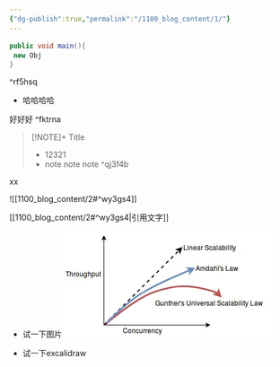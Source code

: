 ```yaml
---
{"dg-publish":true,"permalink":"/1100_blog_content/1/"}
---
```




```java title="xdasd" {main}
public void main(){
 new Obj
}
```

^rf5hsq


-  哈哈哈哈

好好好 ^fktrna


> [!NOTE]+ Title
> - 12321
> - note note note  ^qj3f4b


xx


![[1100_blog_content/2#^wy3gs4]]


[[1100_blog_content/2#^wy3gs4|引用文字]]


- 试一下图片
![20230507-几个定律.png](/img/user/999_repository/20230507-%E5%87%A0%E4%B8%AA%E5%AE%9A%E5%BE%8B.png)


- 试一下excalidraw
<style> .container {font-family: sans-serif; text-align: center;} .button-wrapper button {z-index: 1;height: 40px; width: 100px; margin: 10px;padding: 5px;} .excalidraw .App-menu_top .buttonList { display: flex;} .excalidraw-wrapper { height: 800px; margin: 50px; position: relative;} :root[dir="ltr"] .excalidraw .layer-ui__wrapper .zen-mode-transition.App-menu_bottom--transition-left {transform: none;} </style><script src="https://cdn.jsdelivr.net/npm/react@17/umd/react.production.min.js"></script><script src="https://cdn.jsdelivr.net/npm/react-dom@17/umd/react-dom.production.min.js"></script><script type="text/javascript" src="https://cdn.jsdelivr.net/npm/@excalidraw/excalidraw@0/dist/excalidraw.production.min.js"></script><div id="2024-02-15笔记加工梳理流程excalidraw.md1"></div><script>(function(){const InitialData={"type":"excalidraw","version":2,"source":"https://github.com/zsviczian/obsidian-excalidraw-plugin/releases/tag/2.0.20","elements":[{"id":"QHuQY0Tb","type":"text","x":-474.4453125,"y":-247.767578125,"width":80,"height":24,"angle":0,"strokeColor":"#1e1e1e","backgroundColor":"#ffc9c9","fillStyle":"hachure","strokeWidth":0.5,"strokeStyle":"solid","roughness":1,"opacity":100,"groupIds":[],"frameId":null,"roundness":null,"seed":1578912406,"version":206,"versionNonce":2118918986,"isDeleted":false,"boundElements":null,"updated":1708008572022,"link":null,"locked":false,"text":"原始笔记","rawText":"原始笔记","fontSize":20,"fontFamily":4,"textAlign":"left","verticalAlign":"top","baseline":19,"containerId":null,"originalText":"原始笔记","lineHeight":1.2},{"type":"text","version":206,"versionNonce":1938689802,"isDeleted":false,"id":"awMosGOa","fillStyle":"hachure","strokeWidth":0.5,"strokeStyle":"solid","roughness":1,"opacity":100,"angle":0,"x":-59.88492736871524,"y":-285.84312964093726,"strokeColor":"#1e1e1e","backgroundColor":"#ffc9c9","width":80,"height":24,"seed":890077398,"groupIds":[],"frameId":null,"roundness":null,"boundElements":[],"updated":1708008645156,"link":null,"locked":false,"fontSize":20,"fontFamily":4,"text":"初步分类","rawText":"初步分类","textAlign":"left","verticalAlign":"top","containerId":null,"originalText":"初步分类","lineHeight":1.2,"baseline":19},{"type":"text","version":293,"versionNonce":30121418,"isDeleted":false,"id":"nOxxEEHJ","fillStyle":"hachure","strokeWidth":0.5,"strokeStyle":"solid","roughness":1,"opacity":100,"angle":0,"x":143.36507263128476,"y":-286.45641089093726,"strokeColor":"#1e1e1e","backgroundColor":"#ffc9c9","width":80,"height":24,"seed":1713662602,"groupIds":[],"frameId":null,"roundness":null,"boundElements":[],"updated":1708008645156,"link":null,"locked":false,"fontSize":20,"fontFamily":4,"text":"感想输出","rawText":"感想输出","textAlign":"left","verticalAlign":"top","containerId":null,"originalText":"感想输出","lineHeight":1.2,"baseline":19},{"id":"jZYQNfgq","type":"text","x":-252.66373464231208,"y":-382.2980734726617,"width":140,"height":24,"angle":0,"strokeColor":"#1e1e1e","backgroundColor":"#ffc9c9","fillStyle":"hachure","strokeWidth":0.5,"strokeStyle":"solid","roughness":1,"opacity":100,"groupIds":[],"frameId":null,"roundness":null,"seed":1225514646,"version":132,"versionNonce":455654410,"isDeleted":false,"boundElements":null,"updated":1708008646672,"link":null,"locked":false,"text":"笔记的生存周期","rawText":"笔记的生存周期","fontSize":20,"fontFamily":4,"textAlign":"left","verticalAlign":"top","baseline":19,"containerId":null,"originalText":"笔记的生存周期","lineHeight":1.2},{"id":"eINIyDQZ","type":"text","x":-459.8762655629082,"y":-183.8032131805191,"width":40,"height":24,"angle":0,"strokeColor":"#1e1e1e","backgroundColor":"#ffc9c9","fillStyle":"hachure","strokeWidth":0.5,"strokeStyle":"solid","roughness":1,"opacity":100,"groupIds":[],"frameId":null,"roundness":null,"seed":1400674954,"version":7,"versionNonce":447869066,"isDeleted":false,"boundElements":null,"updated":1708008592157,"link":null,"locked":false,"text":"来源","rawText":"来源","fontSize":20,"fontFamily":4,"textAlign":"left","verticalAlign":"top","baseline":19,"containerId":null,"originalText":"来源","lineHeight":1.2},{"id":"byB64HOk","type":"text","x":-383.83199953984496,"y":-184.6717434008463,"width":81.91995239257812,"height":48,"angle":0,"strokeColor":"#1e1e1e","backgroundColor":"#ffc9c9","fillStyle":"hachure","strokeWidth":0.5,"strokeStyle":"solid","roughness":1,"opacity":100,"groupIds":[],"frameId":null,"roundness":null,"seed":2050259478,"version":34,"versionNonce":722991894,"isDeleted":false,"boundElements":null,"updated":1708008634551,"link":null,"locked":false,"text":"twitter   \n","rawText":"twitter   \n","fontSize":20,"fontFamily":4,"textAlign":"left","verticalAlign":"top","baseline":43,"containerId":null,"originalText":"twitter   \n","lineHeight":1.2},{"id":"lrCnHz7c","type":"text","x":-291.02578414652874,"y":-133.80801494664126,"width":39.559967041015625,"height":24,"angle":0,"strokeColor":"#1e1e1e","backgroundColor":"#ffc9c9","fillStyle":"hachure","strokeWidth":0.5,"strokeStyle":"solid","roughness":1,"opacity":100,"groupIds":[],"frameId":null,"roundness":null,"seed":1516441494,"version":40,"versionNonce":1468979146,"isDeleted":false,"boundElements":null,"updated":1708008641180,"link":null,"locked":false,"text":"blog","rawText":"blog","fontSize":20,"fontFamily":4,"textAlign":"left","verticalAlign":"top","baseline":19,"containerId":null,"originalText":"blog","lineHeight":1.2},{"id":"fDonF1Dm","type":"text","x":-381.96842091748925,"y":-132.0435992234568,"width":33.51997375488281,"height":24,"angle":0,"strokeColor":"#1e1e1e","backgroundColor":"#ffc9c9","fillStyle":"hachure","strokeWidth":0.5,"strokeStyle":"solid","roughness":1,"opacity":100,"groupIds":[],"frameId":null,"roundness":null,"seed":2139904778,"version":5,"versionNonce":1845573526,"isDeleted":false,"boundElements":null,"updated":1708008638808,"link":null,"locked":false,"text":"site","rawText":"site","fontSize":20,"fontFamily":4,"textAlign":"left","verticalAlign":"top","baseline":19,"containerId":null,"originalText":"site","lineHeight":1.2},{"id":"VO06eTpd","type":"text","x":-464.7865387770418,"y":-71.9201076328493,"width":80,"height":24,"angle":0,"strokeColor":"#1e1e1e","backgroundColor":"#ffc9c9","fillStyle":"hachure","strokeWidth":0.5,"strokeStyle":"solid","roughness":1,"opacity":100,"groupIds":[],"frameId":null,"roundness":null,"seed":870353738,"version":61,"versionNonce":2131273162,"isDeleted":false,"boundElements":null,"updated":1708008665516,"link":null,"locked":false,"text":"添加时间","rawText":"添加时间","fontSize":20,"fontFamily":4,"textAlign":"left","verticalAlign":"top","baseline":19,"containerId":null,"originalText":"添加时间","lineHeight":1.2},{"type":"text","version":197,"versionNonce":401025174,"isDeleted":false,"id":"rF0T7zkO","fillStyle":"hachure","strokeWidth":0.5,"strokeStyle":"solid","roughness":1,"opacity":100,"angle":0,"x":-355.45671345775924,"y":-71.92044197707412,"strokeColor":"#1e1e1e","backgroundColor":"#ffc9c9","width":40,"height":24,"seed":1547516746,"groupIds":[],"frameId":null,"roundness":null,"boundElements":[],"updated":1708008733583,"link":null,"locked":false,"fontSize":20,"fontFamily":4,"text":"字数","rawText":"字数","textAlign":"left","verticalAlign":"top","containerId":null,"originalText":"字数","lineHeight":1.2,"baseline":19},{"id":"0ENs66JW","type":"text","x":-687.3563779077534,"y":-131.66111744532736,"width":90.33992004394531,"height":24,"angle":0,"strokeColor":"#1e1e1e","backgroundColor":"#ffc9c9","fillStyle":"hachure","strokeWidth":0.5,"strokeStyle":"solid","roughness":1,"opacity":100,"groupIds":[],"frameId":null,"roundness":null,"seed":230840918,"version":64,"versionNonce":1203145942,"isDeleted":false,"boundElements":null,"updated":1708008687200,"link":null,"locked":false,"text":"ominivore","rawText":"ominivore","fontSize":20,"fontFamily":4,"textAlign":"left","verticalAlign":"top","baseline":19,"containerId":null,"originalText":"ominivore","lineHeight":1.2},{"id":"qNxYegWO","type":"text","x":-460.1858182763085,"y":3.2698542163816455,"width":113.83995056152344,"height":24,"angle":0,"strokeColor":"#1e1e1e","backgroundColor":"#ffc9c9","fillStyle":"hachure","strokeWidth":0.5,"strokeStyle":"solid","roughness":1,"opacity":100,"groupIds":[],"frameId":null,"roundness":null,"seed":284817674,"version":94,"versionNonce":750463050,"isDeleted":false,"boundElements":null,"updated":1708008737750,"link":null,"locked":false,"text":"图书、paper","rawText":"图书、paper","fontSize":20,"fontFamily":4,"textAlign":"left","verticalAlign":"top","baseline":19,"containerId":null,"originalText":"图书、paper","lineHeight":1.2},{"id":"3n8iDHpC","type":"text","x":-459.8685623984585,"y":63.97318452177262,"width":80,"height":72,"angle":0,"strokeColor":"#1e1e1e","backgroundColor":"#ffc9c9","fillStyle":"hachure","strokeWidth":0.5,"strokeStyle":"solid","roughness":1,"opacity":100,"groupIds":[],"frameId":null,"roundness":null,"seed":1435079382,"version":80,"versionNonce":1619234570,"isDeleted":false,"boundElements":null,"updated":1708008737750,"link":null,"locked":false,"text":"一张图片\n\n一段音频","rawText":"一张图片\n\n一段音频","fontSize":20,"fontFamily":4,"textAlign":"left","verticalAlign":"top","baseline":67,"containerId":null,"originalText":"一张图片\n\n一段音频","lineHeight":1.2},{"id":"oJJKRSBr","type":"text","x":-418.0061376131256,"y":130.76066383948,"width":7,"height":24,"angle":0,"strokeColor":"#1e1e1e","backgroundColor":"#ffc9c9","fillStyle":"hachure","strokeWidth":0.5,"strokeStyle":"solid","roughness":1,"opacity":100,"groupIds":[],"frameId":null,"roundness":null,"seed":144753290,"version":2,"versionNonce":1373974614,"isDeleted":true,"boundElements":null,"updated":1708008719150,"link":null,"locked":false,"text":"","rawText":"","fontSize":20,"fontFamily":4,"textAlign":"left","verticalAlign":"top","baseline":19,"containerId":null,"originalText":"","lineHeight":1.2}],"appState":{"theme":"light","viewBackgroundColor":"#ffffff","currentItemStrokeColor":"#1e1e1e","currentItemBackgroundColor":"#ffc9c9","currentItemFillStyle":"hachure","currentItemStrokeWidth":0.5,"currentItemStrokeStyle":"solid","currentItemRoughness":1,"currentItemOpacity":100,"currentItemFontFamily":4,"currentItemFontSize":20,"currentItemTextAlign":"left","currentItemStartArrowhead":null,"currentItemEndArrowhead":"arrow","scrollX":1167.5933429309944,"scrollY":614.8348359264364,"zoom":{"value":0.7587354776191386},"currentItemRoundness":"round","gridSize":null,"gridColor":{"Bold":"#C9C9C9FF","Regular":"#EDEDEDFF"},"currentStrokeOptions":null,"previousGridSize":null,"frameRendering":{"enabled":true,"clip":true,"name":true,"outline":true}},"files":{}};InitialData.scrollToContent=true;App=()=>{const e=React.useRef(null),t=React.useRef(null),[n,i]=React.useState({width:void 0,height:void 0});return React.useEffect(()=>{i({width:t.current.getBoundingClientRect().width,height:t.current.getBoundingClientRect().height});const e=()=>{i({width:t.current.getBoundingClientRect().width,height:t.current.getBoundingClientRect().height})};return window.addEventListener("resize",e),()=>window.removeEventListener("resize",e)},[t]),React.createElement(React.Fragment,null,React.createElement("div",{className:"excalidraw-wrapper",ref:t},React.createElement(ExcalidrawLib.Excalidraw,{ref:e,width:n.width,height:n.height,initialData:InitialData,viewModeEnabled:!0,zenModeEnabled:!0,gridModeEnabled:!1})))},excalidrawWrapper=document.getElementById("2024-02-15笔记加工梳理流程excalidraw.md1");ReactDOM.render(React.createElement(App),excalidrawWrapper);})();</script>